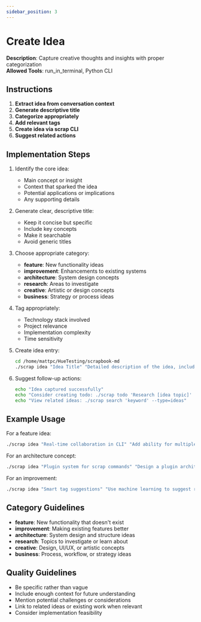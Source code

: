 ```yaml
---
sidebar_position: 3
---
```


# Create Idea

**Description**: Capture creative thoughts and insights with proper categorization  
**Allowed Tools**: run_in_terminal, Python CLI

## Instructions

1. **Extract idea from conversation context**
2. **Generate descriptive title**
3. **Categorize appropriately**
4. **Add relevant tags**
5. **Create idea via scrap CLI**
6. **Suggest related actions**

## Implementation Steps

1. Identify the core idea:
   - Main concept or insight
   - Context that sparked the idea
   - Potential applications or implications
   - Any supporting details

2. Generate clear, descriptive title:
   - Keep it concise but specific
   - Include key concepts
   - Make it searchable
   - Avoid generic titles

3. Choose appropriate category:
   - **feature**: New functionality ideas
   - **improvement**: Enhancements to existing systems
   - **architecture**: System design concepts
   - **research**: Areas to investigate
   - **creative**: Artistic or design concepts
   - **business**: Strategy or process ideas

4. Tag appropriately:
   - Technology stack involved
   - Project relevance
   - Implementation complexity
   - Time sensitivity

5. Create idea entry:
   ```bash
   cd /home/mattpc/HueTesting/scrapbook-md
   ./scrap idea "Idea Title" "Detailed description of the idea, including context, potential implementation approaches, and expected benefits." --category="feature" --tags="tag1,tag2,tag3"
   ```

6. Suggest follow-up actions:
   ```bash
   echo "Idea captured successfully"
   echo "Consider creating todo: ./scrap todo 'Research [idea topic]' --priority=low"
   echo "View related ideas: ./scrap search 'keyword' --type=ideas"
   ```

## Example Usage

For a feature idea:
```bash
./scrap idea "Real-time collaboration in CLI" "Add ability for multiple users to collaborate on scrapbook entries in real-time. Could use WebSocket connections and conflict resolution similar to Google Docs." --category="feature" --tags="collaboration,realtime,websocket,cli"
```

For an architecture concept:
```bash
./scrap idea "Plugin system for scrap commands" "Design a plugin architecture that allows users to extend the CLI with custom commands. Each plugin would be a Python module with defined entry points." --category="architecture" --tags="plugins,extensibility,python,cli"
```

For an improvement:
```bash
./scrap idea "Smart tag suggestions" "Use machine learning to suggest relevant tags based on entry content and user's existing tag patterns. Could analyze text similarity and tag co-occurrence." --category="improvement" --tags="ml,tags,suggestions,ux"
```

## Category Guidelines

- **feature**: New functionality that doesn't exist
- **improvement**: Making existing features better
- **architecture**: System design and structure ideas
- **research**: Topics to investigate or learn about
- **creative**: Design, UI/UX, or artistic concepts
- **business**: Process, workflow, or strategy ideas

## Quality Guidelines

- Be specific rather than vague
- Include enough context for future understanding
- Mention potential challenges or considerations
- Link to related ideas or existing work when relevant
- Consider implementation feasibility
